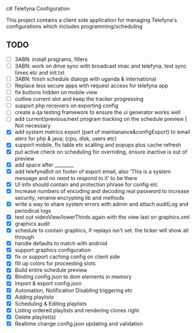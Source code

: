 c# Telefyna Configuration

This project contains a client side application for managing Telefyna's configurations which includes programming/scheduling

## TODO
- [ ] 3ABN: install programs, fillers
- [ ] 3ABN: work on drive sync with broadcast imac and telefyna, test sync times etc and init.txt
- [ ] 3ABN: finish schedule dialogs with uganda & international
- [ ] Replace less secure apps with request access for telefyna app
- [ ] fix buttons hidden on mobile view
- [ ] outline current slot and keep the tracker progressing
- [ ] support php receivers on exporting config
- [ ] create a qa testing framework to ensure the ui generator works well
- [ ] add current/previous/next program tracking on the schedule preview | Not necessary
- [x] add system metrics export (part of maintanance&configExport) to email alers for php & java; (cpu, disk, users etc)
- [x] support mobile, fix table etc scalling and popups plus cache refresh
- [x] put active check on scheduling for overriding, ensure inactive is out of preview
- [x] add space after ________
- [x] add telefynaBot on footer of export email, also 'This is a system message and no need to respond to it' to be there
- [x] UI info should contain and protection phrase for config etc
- [x] Increase numbers of encoding and decoding real password to increase security, rename encrypting lib and methods
- [x] write a way to share system errors with admin and attach auditLog and periodical logs
- [x] test out videoView/lowerThirds again with the view last on graphics.xml
- [x] graphics audit
- [x] schedule to contain graphics, if replays isn't set. the ticker will show all through
- [x] handle defaults to match with android
- [x] support graphics configuration
- [x] fix or support caching config on client side
- [x] fill up colors for proceeding slots
- [x] Build entire schedule preview
- [x] Binding config.json to dom elements in memory
- [x] Import & export config.json
- [x] Automation, Notification Disabling triggering etc
- [x] Adding playlists
- [x] Scheduling & Editing playlists
- [x] Listing ordered playlists and rendering clones right
- [x] Delete playlist(s)
- [x] Realtime change config.json updating and validation